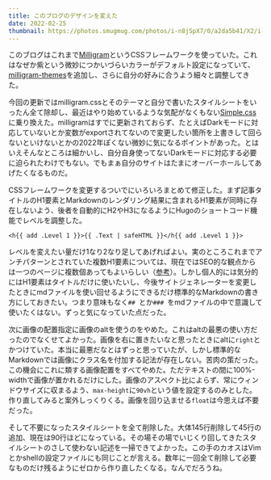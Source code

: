 ```yaml
---
title: このブログのデザインを変えた
date: 2022-02-25
thumbnail: https://photos.smugmug.com/photos/i-n8jSpX7/0/a2da5b41/X2/i-n8jSpX7-X2.jpg
---
```


このブログはこれまで[Milligram](https://milligram.io/)というCSSフレームワークを使っていた。これはなぜか紫という微妙につかいづらいカラーがデフォルト設定になっていて、[milligram-themes](https://github.com/milligram/milligram-themes/blob/master/src/blue.css)を追加し、さらに自分の好みに合うよう細々と調整してきた。

今回の更新ではmilligram.cssとそのテーマと自分で書いたスタイルシートをいったん全て除却し、最近はやり始めているような気配がなくもない[Simple.css](https://simplecss.org/)に乗り換えた。milligramはすでに更新されておらず、たとえばDarkモードに対応していないとか変数がexportされてないので変更したい箇所を上書きして回らないといけないとかの2022年ぽくない微妙に気になるポイントがあった。とはいえそんなところは細かいし、自分自身使ってないDarkモードに対応する必要に迫られたわけでもない。でもまぁ自分のサイトはたまにオーバーホールしてあげたくなるものだ。

CSSフレームワークを変更するついでにいろいろまとめて修正した。まず記事タイトルのH1要素とMarkdownのレンダリング結果に含まれるH1要素が同時に存在しないよう、後者を自動的にH2やH3になるようにHugoのショートコード機能でレベルを調整した。

```go-html-template
<h{{ add .Level 1 }}>{{ .Text | safeHTML }}</h{{ add .Level 1 }}>
```

レベルを変えたい量だけ1なり2なり足してあげればよい。実のところこれまでアンチパターンとされていた複数H1要素については、現在ではSEO的な観点からは一つのページに複数個あってもよいらしい（[参考](https://www.youtube.com/watch?v=WsgrSxCmMbM)）。しかし個人的には気分的にはH1要素はタイトルだけに使いたいし、今後サイトジェネレーターを変更したときにmdファイルを使い回せるようにできるだけ標準的なMarkdownの書き方にしておきたい。つまり意味もなく`## `とか`### `をmdファイルの中で意識して使いたくはない。ずっと気になっていた点だった。

次に画像の配置指定に画像のaltを使うのをやめた。これはaltの最悪の使い方だったのでなくせてよかった。画像を右に置きたいなと思ったときにaltに`right`とかつけていた。本当に最悪だなとはずっと思っていたが、しかし標準的なMarkdownでは画像にクラス名を付加する記法が存在しない。苦肉の策だった。この機会にこれに類する画像配置をすべてやめた。ただテキストの間に100%-widthで画像が置かれるだけにした。画像のアスペクト比によらず、常にウィンドウサイズに収まるよう、`max-height`に`90vh`という値を設定するのみとした。作り直してみると案外しっくりくる。画像を回り込ませる`float`は今思えば不要だった。

そして不要になったスタイルシートを全て削除した。大体145行削除して45行の追加、現在は90行ほどになっている。その場その場でいじくり回してきたスタイルシートのさして使わない記述を一掃できてよかった。この手のカオスはVimとかshellの設定ファイルにも同じことが言える。数年に一回全て削除して必要なものだけ残るようにゼロから作り直したくなる。なんでだろうね。
